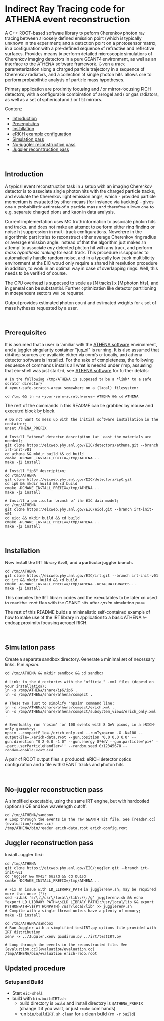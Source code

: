 Indirect Ray Tracing code for ATHENA event reconstruction
=========================================================

  A C++ ROOT-based software library to peform Cherenkov photon ray 
tracing between a loosely defined emission point (which is typically 
unknown in the experiment) and a detection point on a photosensor
matrix, in a configuration with a pre-defined sequence of refractive 
and reflective surfaces. Provides means to perform detailed microscopic 
simulations of Cherenkov imaging detectors in a pure GEANT4 environment, 
as well as an interface to the ATHENA software framework. Given a track 
parameterization along a charged particle trajectory in a sequence of 
Cherenkov radiators, and a collection of single photon hits, allows one 
to perform probabilistic analysis of particle mass hypotheses. 

  Primary application are proximity focusing and / or mirror-focusing RICH 
detectors, with a configurable combination of aerogel and / or gas radiators, 
as well as a set of spherical and / or flat mirrors.  

 Content:

 * [Introduction](#introduction)
 * [Prerequisites](#prerequisites)
 * [Installation](#installation)
 * [eRICH example configuration](#erich-example-configuration)
 * [Simulation pass](#simulation-pass)
 * [No-juggler reconstruction pass](#no-juggler-reconstruction-pass)
 * [Juggler reconstruction pass](#juggler-reconstruction-pass)

<br/>

Introduction
------------

  A typical event reconstruction task in a setup with an imaging Cherenkov 
detector is to associate single photon hits with the charged particle tracks, 
and evaluate the Cherenkov light emission angle, which - provided particle 
momentum is evaluated by other means (for instance via tracking) - gives one a probabilistic 
estimate of a particle mass and therefore allows one to e.g. separate charged
pions and kaon in data analysis.

  Current implementation uses MC truth information to associate photon hits and 
tracks, and does not make an attempt to perform either ring finding or noise 
hit suppression in multi-track configurations. Nowehere in the algorithmic
part it tries to reconstruct either average Cherenkov ring radius or average 
emission angle. Instead of that the algorithm just makes an attempt to associate 
*any* detected photon hit with any track, and perform *mass hypothesis ranking* for 
each track. This procedure is supposed to automatically handle random noise, and 
in a typically low track multiplicity environment at the EIC would only require 
a shared hit resolution procedure in addition, to work in an optimal way in case 
of overlapping rings. Well, this needs to be verified of course.

  The CPU overhead is supposed to scale as [N tracks] x [M photon hits], and in 
general can be substantial. Further optimization like detector partitioning in 
independent sectors will be required.

  Output provides estimated photon count and estimated weights for a set of  mass 
hytheses requested by a user.

<br/>

Prerequisites
-------------

  It is assumed that a user ia familiar with the [ATHENA software](https://eic.phy.anl.gov/ip6) 
environment, and a juggler singularity container "jug_xl" is running. It is also assumed 
that dd4hep sources are available either via cvmfs or locally, and athena detector software 
is installed. For the sake of completeness, the following sequence of commands installs all what is needed 
under /tmp, assuming that eic-shell was just started, see [ATHENA software](https://eic.phy.anl.gov/ip6) 
for further details:

```
# In the following /tmp/ATHENA is supposed to be a *link* to a safe scratch directory
# <your-safe-scratch-area> somewhere on a (local) filesystem:

cd /tmp && ln -s <your-safe-scratch-area> ATHENA && cd ATHENA
```

  The rest of the commands in this README can be grabbed by mouse and executed 
block by block.

```
# Do not want to mess up with the initial software installation in the container;
unset ATHENA_PREFIX

# Install "athena" detector description (at least the materials are needed);
git clone https://eicweb.phy.anl.gov/EIC/detectors/athena.git --branch irt-init-v01
cd athena && mkdir build && cd build
cmake -DCMAKE_INSTALL_PREFIX=/tmp/ATHENA ..
make -j2 install

# Install "ip6" description;
cd /tmp/ATHENA
git clone https://eicweb.phy.anl.gov/EIC/detectors/ip6.git
cd ip6 && mkdir build && cd build
cmake -DCMAKE_INSTALL_PREFIX=/tmp/ATHENA ..
make -j2 install

# Install a particular branch of the EIC data model;
cd /tmp/ATHENA
git clone https://eicweb.phy.anl.gov/EIC/eicd.git --branch irt-init-v01
cd eicd && mkdir build && cd build
cmake -DCMAKE_INSTALL_PREFIX=/tmp/ATHENA ..
make -j2 install

```

<br/>

Installation
------------

  Now install the IRT library itself, and a particular juggler branch.

```
cd /tmp/ATHENA
git clone https://eicweb.phy.anl.gov/EIC/irt.git --branch irt-init-v01
cd irt && mkdir build && cd build
cmake -DCMAKE_INSTALL_PREFIX=/tmp/ATHENA -DEVALUATION=YES ..
make -j2 install

```

  This compiles the IRT library codes and the executables to be later on used to read the .root
files with the GEANT hits after *npsim* simulation pass. 

  The rest of this README builds a minimalistic self-contained example of how to make use of the 
IRT library in application to a basic ATHENA e-endcap proximity focusing aerogel RICH.

<br/>

Simulation pass
---------------

  Create a separate sandbox directory. Generate a minimal set of necessary links. Run *npsim*.

```
cd /tmp/ATHENA && mkdir sandbox && cd sandbox

# Links to the directories with the "official" .xml files (depend on your installation);
ln -s /tmp/ATHENA/share/ip6/ip6 .
ln -s /tmp/ATHENA/share/athena/compact .

# These two just to simplify 'npsim' command line:
ln -s /tmp/ATHENA/share/athena/compact/erich.xml .
ln -s /tmp/ATHENA/share/athena/compact/subsystem_views/erich_only.xml .

# Eventually run 'npsim' for 100 events with 8 GeV pions, in a eRICH-only geometry;
npsim --compactFile=./erich_only.xml --runType=run -G -N=100 --outputFile=./erich-data.root --gun.position "0.0 0.0 0.0" --gun.direction "0.2 0.0 -1.0" --gun.energy 8*GeV --gun.particle="pi+" --part.userParticleHandler='' --random.seed 0x12345678 --random.enableEventSeed

```

  A pair of ROOT output files is produced: eRICH detector optics configuration and 
a file with GEANT tracks and photon hits.

<br/>

No-juggler reconstruction pass
------------------------------

  A simplified executable, using the same IRT engine, but with hardcoded (optional) QE 
and low wavelength cutoff.

```
cd /tmp/ATHENA/sandbox
# Loop through the events in the raw GEANT4 hit file. See [reader.cc](evaluation/reader.cc)
/tmp/ATHENA/bin/reader erich-data.root erich-config.root

```

Juggler reconstruction pass
---------------------------

  Install Juggler first:

```
cd /tmp/ATHENA
git clone https://eicweb.phy.anl.gov/EIC/juggler.git --branch irt-init-v01
cd juggler && mkdir build && cd build
cmake -DCMAKE_INSTALL_PREFIX=/tmp/ATHENA ..

# Fix an issue with LD_LIBRARY_PATH in jugglerenv.sh; may be required more than once (?);
sed -i.bak 's/\:\/usr\/local\/lib\:/\:/g' jugglerenv.sh && echo "export LD_LIBRARY_PATH=\${LD_LIBRARY_PATH}:/usr/local/lib && export PYTHONPATH=\${PYTHONPATH}:/usr/local/lib" >> jugglerenv.sh
# Compile with a single thread unless have a plenty of memory;
make -j1 install

```

```
cd /tmp/ATHENA/sandbox
# Run Juggler with a simplified testIRT.py options file provided with IRT distribution; 
xenv -x ../Juggler.xenv gaudirun.py ../irt/testIRT.py

# Loop through the events in the reconstructed file. See [evaluation.cc](evaluation/evaluation.cc)
/tmp/ATHENA/bin/evaluation erich-reco.root

```


Updated procedure
-----------------

### Setup and Build

- Start `eic-shell`
- build with `bin/buildIRT.sh`
  - build directory is `build` and install directory is `$ATHENA_PREFIX`
    (change it if you want, or just `cmake` commands)
  - run `bin/buildIRT.sh clean` for a clean build (`rm -r build`)

